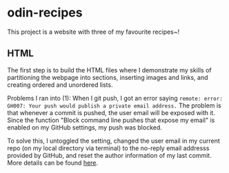 # odin-recipes
This project is a website with three of my favourite recipes~! 

## HTML
The first step is to build the HTML files where I demonstrate my skills of partitioning the webpage into sections, inserting images and links, and creating ordered and unordered lists.

Problems I ran into 
(1): When I git push, I got an error saying `remote: error: GH007: Your push would publish a private email address.` 
The problem is that whenever a commit is pushed, the user email will be exposed with it. Since the function "Block command line pushes that expose my email" is enabled on my GitHub settings, my push was blocked. 

To solve this, I untoggled the setting, changed the user email in my current repo (on my local directory via terminal) to the no-reply email addresss provided by GitHub, and reset the author information of my last commit. More details can be found [here](https://stackoverflow.com/questions/43863522/error-your-push-would-publish-a-private-email-address). 
